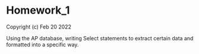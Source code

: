 # Homework_1
Copyright (c) Feb 20 2022

Using the AP database, writing Select statements to extract certain data and formatted into a specific way.
